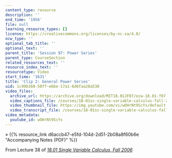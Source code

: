 ```yaml
---
content_type: resource
description: ''
end_time: '1956'
file: null
learning_resource_types: []
license: https://creativecommons.org/licenses/by-nc-sa/4.0/
ocw_type: ''
optional_tab_title: ''
optional_text: ''
parent_title: 'Session 97: Power Series'
parent_type: CourseSection
related_resources_text: ''
resource_index_text: ''
resourcetype: Video
start_time: '1631'
title: 'Clip 2: General Power Series'
uid: 1c99b360-50ff-e6be-17a1-6d6faa28a530
video_files:
  archive_url: https://archive.org/download/MIT18.01JF07/ocw-18.01-f07-lec38_300k.mp4
  video_captions_file: /courses/18-01sc-single-variable-calculus-fall-2010/c970098a9cc75f2cbe9512fd4ea06b4e_wOHrNt9ScYs.vtt
  video_thumbnail_file: https://img.youtube.com/vi/wOHrNt9ScYs/default.jpg
  video_transcript_file: /courses/18-01sc-single-variable-calculus-fall-2010/8d8ce7d94f234fa9710cac5d5d6c36f3_wOHrNt9ScYs.pdf
video_metadata:
  youtube_id: wOHrNt9ScYs
---
```


» {{% resource_link d6accb47-e5fd-104d-2d51-2b08a8f60b6e "Accompanying Notes (PDF)" %}}

From Lecture 38 of [_18.01 Single Variable Calculus, Fall 2006_](/courses/18-01-single-variable-calculus-fall-2006/video_galleries/video-lectures)


